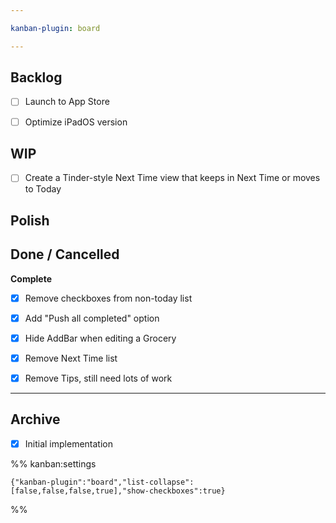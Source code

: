 ```yaml
---

kanban-plugin: board

---
```


## Backlog

- [ ] Launch to App Store
- [ ] Optimize iPadOS version


## WIP

- [ ] Create a Tinder-style Next Time view that keeps in Next Time or moves to Today


## Polish



## Done / Cancelled

**Complete**
- [x] Remove checkboxes from non-today list
- [x] Add "Push all completed" option
- [x] Hide AddBar when editing a Grocery
- [x] Remove Next Time list
- [x] Remove Tips, still need lots of work


***

## Archive

- [x] Initial implementation

%% kanban:settings
```
{"kanban-plugin":"board","list-collapse":[false,false,false,true],"show-checkboxes":true}
```
%%